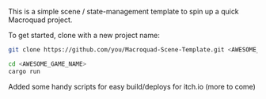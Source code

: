 This is a simple scene / state-management template to spin up a quick Macroquad project.

To get started, clone with a new project name:
```sh
git clone https://github.com/you/Macroquad-Scene-Template.git <AWESOME_GAME_NAME>

cd <AWESOME_GAME_NAME>
cargo run
```

Added some handy scripts for easy build/deploys for itch.io (more to come)